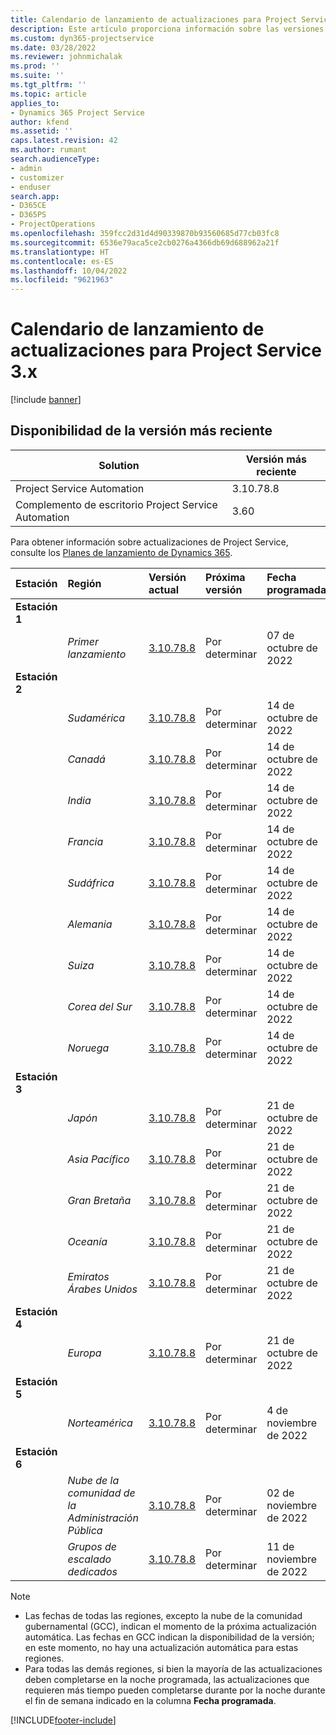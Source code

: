 ```yaml
---
title: Calendario de lanzamiento de actualizaciones para Project Service 3.x
description: Este artículo proporciona información sobre las versiones disponibles y futuras de Dynamics 365 Project Service Automation.
ms.custom: dyn365-projectservice
ms.date: 03/28/2022
ms.reviewer: johnmichalak
ms.prod: ''
ms.suite: ''
ms.tgt_pltfrm: ''
ms.topic: article
applies_to:
- Dynamics 365 Project Service
author: kfend
ms.assetid: ''
caps.latest.revision: 42
ms.author: rumant
search.audienceType:
- admin
- customizer
- enduser
search.app:
- D365CE
- D365PS
- ProjectOperations
ms.openlocfilehash: 359fcc2d31d4d90339870b93560685d77cb03fc8
ms.sourcegitcommit: 6536e79aca5ce2cb0276a4366db69d688962a21f
ms.translationtype: HT
ms.contentlocale: es-ES
ms.lasthandoff: 10/04/2022
ms.locfileid: "9621963"
---
```

# <a name="update-release-schedule-for-project-service-3x"></a>Calendario de lanzamiento de actualizaciones para Project Service 3.x

[!include [banner](../includes/psa-now-project-operations.md)]

## <a name="latest-version-availability"></a>Disponibilidad de la versión más reciente

| Solution  | Versión más reciente |
|-------|----|
| Project Service Automation    | 3.10.78.8 |
| Complemento de escritorio Project Service Automation                | 3.60          |

Para obtener información sobre actualizaciones de Project Service, consulte los [Planes de lanzamiento de Dynamics 365](/dynamics365/release-plans/). 

| Estación  | Región | Versión actual | Próxima versión |  Fecha programada
| :---   | :---   | :---   | :---   |:---   |         
|<strong>Estación 1</strong> | |  |  | |
| | <i>Primer lanzamiento</i> | [3.10.78.8](whats-new-ur-47.md)| Por determinar | 07 de octubre de 2022
|<strong>Estación 2</strong> | |  |  | |
| | <i>Sudamérica</i> | [3.10.78.8](whats-new-ur-47.md) | Por determinar | 14 de octubre de 2022
| | <i>Canadá</i> | [3.10.78.8](whats-new-ur-47.md) | Por determinar | 14 de octubre de 2022
| | <i>India</i> | [3.10.78.8](whats-new-ur-47.md) | Por determinar | 14 de octubre de 2022
| | <i>Francia</i> | [3.10.78.8](whats-new-ur-47.md) | Por determinar | 14 de octubre de 2022
| | <i>Sudáfrica</i> | [3.10.78.8](whats-new-ur-47.md) | Por determinar | 14 de octubre de 2022
| | <i>Alemania</i> | [3.10.78.8](whats-new-ur-47.md) | Por determinar | 14 de octubre de 2022
| | <i>Suiza</i> | [3.10.78.8](whats-new-ur-47.md) | Por determinar | 14 de octubre de 2022
| | <i>Corea del Sur</i> | [3.10.78.8](whats-new-ur-47.md) | Por determinar | 14 de octubre de 2022
| | <i>Noruega</i> | [3.10.78.8](whats-new-ur-47.md) | Por determinar | 14 de octubre de 2022
|<strong>Estación 3</strong> | |  |  | |
| | <i>Japón</i> | [3.10.78.8](whats-new-ur-47.md) | Por determinar | 21 de octubre de 2022
| | <i>Asia Pacífico</i> | [3.10.78.8](whats-new-ur-47.md) | Por determinar | 21 de octubre de 2022
| | <i>Gran Bretaña</i> | [3.10.78.8](whats-new-ur-47.md) | Por determinar | 21 de octubre de 2022
| | <i>Oceanía</i> | [3.10.78.8](whats-new-ur-47.md) | Por determinar | 21 de octubre de 2022
| | <i>Emiratos Árabes Unidos</i> | [3.10.78.8](whats-new-ur-47.md) | Por determinar | 21 de octubre de 2022
|<strong>Estación 4</strong> | |  |  | |
| | <i>Europa</i> | [3.10.78.8](whats-new-ur-47.md) | Por determinar | 21 de octubre de 2022
|<strong>Estación 5</strong> | |  |  | |
| | <i>Norteamérica</i> | [3.10.78.8](whats-new-ur-47.md) | Por determinar | 4 de noviembre de 2022
|<strong>Estación 6</strong> | |  |  | |
| | <i>Nube de la comunidad de la Administración Pública</i> | [3.10.78.8](whats-new-ur-47.md) | Por determinar | 02 de noviembre de 2022
| | <i>Grupos de escalado dedicados</i> | [3.10.78.8](whats-new-ur-47.md) | Por determinar | 11 de noviembre de 2022




>[!Note]
> - Las fechas de todas las regiones, excepto la nube de la comunidad gubernamental (GCC), indican el momento de la próxima actualización automática. Las fechas en GCC indican la disponibilidad de la versión; en este momento, no hay una actualización automática para estas regiones.
> - Para todas las demás regiones, si bien la mayoría de las actualizaciones deben completarse en la noche programada, las actualizaciones que requieren más tiempo pueden completarse durante por la noche durante el fin de semana indicado en la columna **Fecha programada**.


[!INCLUDE[footer-include](../includes/footer-banner.md)]
